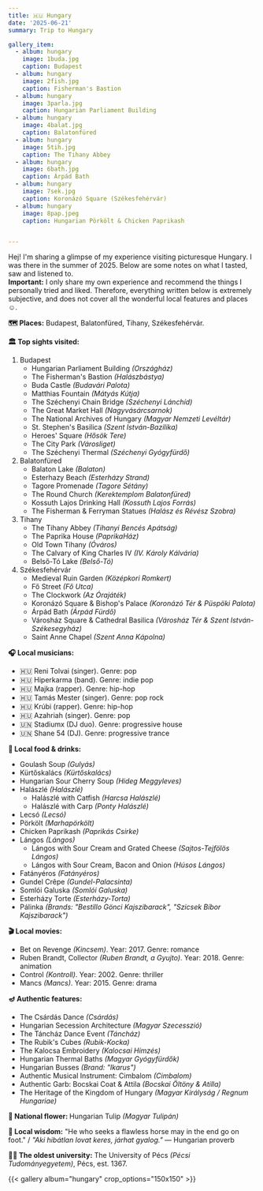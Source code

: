 ```yaml
---
title: 🇭🇺 Hungary
date: '2025-06-21'
summary: Trip to Hungary

gallery_item:
  - album: hungary
    image: 1buda.jpg
    caption: Budapest
  - album: hungary
    image: 2fish.jpg
    caption: Fisherman's Bastion
  - album: hungary
    image: 3parla.jpg
    caption: Hungarian Parliament Building
  - album: hungary
    image: 4balat.jpg
    caption: Balatonfüred
  - album: hungary
    image: 5tih.jpg
    caption: The Tihany Abbey
  - album: hungary
    image: 6bath.jpg
    caption: Árpád Bath
  - album: hungary
    image: 7sek.jpg
    caption: Koronázó Square (Székesfehérvár)
  - album: hungary
    image: 8pap.jpeg
    caption: Hungarian Pörkölt & Chicken Paprikash


---
```

Hej! I'm sharing a glimpse of my experience visiting picturesque Hungary. I was there in the summer of 2025. Below are some notes on what I tasted, saw and listened to. <br>
<b>Important:</b> I only share my own experience and recommend the things I personally tried and liked. Therefore, everything written below is extremely subjective, and does not cover all the wonderful local features and places ☺️. 

<b>🗺 Places:</b> Budapest, Balatonfüred, Tihany, Székesfehérvár.<br>

<b>🏛 Top sights visited: </b>
1. Budapest
    - Hungarian Parliament Building <i>(Országház)</i>
    - The Fisherman's Bastion <i>(Halászbástya)</i>
    - Buda Castle <i>(Budavári Palota)</i>
    - Matthias Fountain <i>(Mátyás Kútja)</i>
    - The Széchenyi Chain Bridge <i>(Széchenyi Lánchíd)</i>
    - The Great Market Hall <i>(Nagyvásárcsarnok)</i>
    - The National Archives of Hungary <i>(Magyar Nemzeti Levéltár)</i>
    - St. Stephen's Basilica <i>(Szent István-Bazilika)</i>
    - Heroes' Square <i>(Hősök Tere)</i>
    - The City Park <i>(Városliget)</i>
    - The Széchenyi Thermal <i>(Széchenyi Gyógyfürdő)</i>
2. Balatonfüred
    - Balaton Lake <i>(Balaton)</i>
    - Esterhazy Beach <i>(Esterházy Strand)</i>
    - Tagore Promenade <i>(Tagore Sétány)</i>
    - The Round Church <i>(Kerektemplom Balatonfüred)</i>
    - Kossuth Lajos Drinking Hall <i>(Kossuth Lajos Forrás)</i>
    - The Fisherman & Ferryman Statues <i>(Halász és Révész Szobra)</i>
3. Tihany
    - The Tihany Abbey <i>(Tihanyi Bencés Apátság)</i>
    - The Paprika House <i>(PaprikaHáz)</i>
    - Old Town Tihany <i>(Óváros)</i>
    - The Calvary of King Charles IV <i>(IV. Károly Kálvária)</i> 
    - Belső-Tó Lake <i>(Belső-Tó)</i>
4. Székesfehérvár
    - Medieval Ruin Garden <i>(Középkori Romkert)</i>
    - Fő Street <i>(Fő Utca)</i>
    - The Clockwork <i>(Az Órajáték)</i>
    - Koronázó Square & Bishop's Palace <i>(Koronázó Tér & Püspöki Palota)</i>
    - Árpád Bath <i>(Árpád Fürdő)</i>
    - Városház Square & Cathedral Basilica <i>(Városház Tér & Szent István-Székesegyház)</i>
    - Saint Anne Chapel <i>(Szent Anna Kápolna)</i>




<b>🎧 Local musicians: </b>
- 🇭🇺 Reni Tolvai (singer). Genre: pop
- 🇭🇺 Hiperkarma (band). Genre: indie pop
- 🇭🇺 Majka (rapper). Genre: hip-hop
- 🇭🇺 Tamás Mester (singer). Genre: pop rock
- 🇭🇺 Krúbi (rapper). Genre: hip-hop
- 🇭🇺 Azahriah (singer). Genre: pop
- 🇺🇳 Stadiumx (DJ duo). Genre: progressive house
- 🇺🇳 Shane 54 (DJ). Genre: progressive trance



<b>🥘 Local food & drinks: </b>
- Goulash Soup <i>(Gulyás)</i>
- Kürtőskalács <i>(Kürtőskalács)</i>
- Hungarian Sour Cherry Soup <i>(Hideg Meggyleves)</i>
- Halászlé <i>(Halászlé)</i>
    - Halászlé with Catfish <i>(Harcsa Halászlé)</i>
    - Halászlé with Carp <i>(Ponty Halászlé)</i>
- Lecsó <i>(Lecsó)</i>
- Pörkölt <i>(Marhapörkölt)</i>  
- Chicken Paprikash <i>(Paprikás Csirke)</i>  
- Lángos <i>(Lángos)</i>
    - Lángos with Sour Cream and Grated Cheese <i>(Sajtos-Tejfölös Lángos)</i>
    - Lángos with Sour Cream, Bacon and Onion <i>(Húsos Lángos)</i>
- Fatányéros <i>(Fatányéros)</i>
- Gundel Crêpe <i>(Gundel-Palacsinta)</i>
- Somlói Galuska <i>(Somlói Galuska)</i>
- Esterházy Torte <i>(Esterházy-Torta)</i>
- Pálinka <i>(Brands: "Bestillo Gönci Kajszibarack", "Szicsek Bíbor Kajszibarack")</i> 


<b>🎬 Local movies:</b>
- Bet on Revenge <i>(Kincsem)</i>. Year: 2017. Genre: romance
- Ruben Brandt, Collector <i>(Ruben Brandt, a Gyujto)</i>. Year: 2018. Genre: animation
- Control <i>(Kontroll)</i>. Year: 2002. Genre: thriller
- Mancs <i>(Mancs)</i>. Year: 2015. Genre: drama


<b>🪔 Authentic features:</b>
- The Csárdás Dance <i>(Csárdás)</i>
- Hungarian Secession Architecture <i>(Magyar Szecesszió)</i>
- The Táncház Dance Event <i>(Táncház)</i>
- The Rubik's Cubes <i>(Rubik-Kocka)</i>
- The Kalocsa Embroidery <i>(Kalocsai Hímzés)</i>
- Hungarian Thermal Baths <i>(Magyar Gyógyfürdők)</i>
- Hungarian Busses <i>(Brand: "Ikarus")</i>
- Authentic Musical Instrument: Cimbalom <i>(Cimbalom)</i>
- Authentic Garb: Bocskai Coat & Attila <i>(Bocskai Öltöny & Atilla)</i>
- The Heritage of the Kingdom of Hungary <i>(Magyar Királyság / Regnum Hungariae)</i>



<b>💐 National flower: </b> Hungarian Tulip <i>(Magyar Tulipán)</i>


<b>🦉 Local wisdom:</b> "He who seeks a flawless horse may in the end go on foot." / <i>"Aki hibátlan lovat keres, járhat gyalog."</i> — Hungarian proverb


<b>👨‍🎓 The oldest university:</b> The University of Pécs <i>(Pécsi Tudományegyetem)</i>, Pécs, est. 1367.  


{{< gallery album="hungary" crop_options="150x150" >}}
   
   

